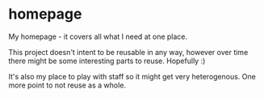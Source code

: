 # homepage

My homepage - it covers all what I need at one place. 

This project doesn't intent to be reusable in any way, however over time there might be some interesting parts to reuse. Hopefully :)

It's also my place to play with staff so it might get very heterogenous. One more point to not reuse as a whole.
